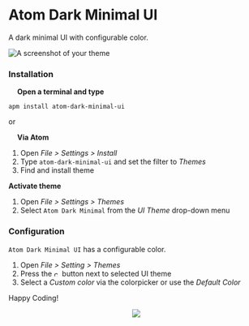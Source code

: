 # Atom Dark Minimal UI

A dark minimal UI with configurable color.

![A screenshot of your theme](https://i.imgsafe.org/8cdcf9b7cc.png)

### Installation
**<img src="https://atom.io/favicon.ico" width="14" height="14" /> Open a terminal and type**

```shell
apm install atom-dark-minimal-ui
```

or

**<img src="https://atom.io/favicon.ico" width="14" height="14" /> Via Atom**  
  1. Open *File > Settings > Install*
  2. Type `atom-dark-minimal-ui` and set the filter to *Themes*
  3. Find and install theme

**Activate theme**
  1. Open *File > Settings > Themes*
  2. Select `Atom Dark Minimal` from the *UI Theme* drop-down menu

### Configuration
`Atom Dark Minimal UI` has a configurable color.
  1. Open *File > Setting > Themes*
  2. Press the <img src="http://www.clipartkid.com/images/28/gear-icon-clip-art-at-clker-com-vector-clip-art-online-royalty-free-rX2jGG-clipart.png" alt="cog" width="12" height="12"/> button next to selected UI theme
  3. Select a *Custom color* via the colorpicker or use the *Default Color*

Happy Coding!

<p align="center"><a href="https://github.com/mariosbraho/atom-dark-minimal-ui/blob/master/LICENSE.md"><img src="https://img.shields.io/badge/License-MIT-blue.svg"/></a></p>
